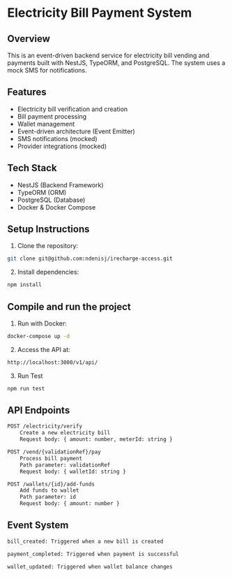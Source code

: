 # Electricity Bill Payment System

## Overview

This is an event-driven backend service for electricity bill vending and payments built with NestJS, TypeORM, and PostgreSQL. The system uses a mock SMS for notifications.

## Features

- Electricity bill verification and creation
- Bill payment processing
- Wallet management
- Event-driven architecture (Event Emitter)
- SMS notifications (mocked)
- Provider integrations (mocked)

## Tech Stack

- NestJS (Backend Framework)
- TypeORM (ORM)
- PostgreSQL (Database)
- Docker & Docker Compose

## Setup Instructions

1. Clone the repository:

```bash
git clone git@github.com:ndenisj/irecharge-access.git
```

2. Install dependencies:

```bash
npm install
```

## Compile and run the project

1. Run with Docker:

```bash
docker-compose up -d
```

2. Access the API at:

```bash
http://localhost:3000/v1/api/
```

3. Run Test

```bash
npm run test
```

## API Endpoints

```bash
POST /electricity/verify
    Create a new electricity bill
    Request body: { amount: number, meterId: string }

POST /vend/{validationRef}/pay
    Process bill payment
    Path parameter: validationRef
    Request body: { walletId: string }

POST /wallets/{id}/add-funds
    Add funds to wallet
    Path parameter: id
    Request body: { amount: number }
```

## Event System

```bash
bill_created: Triggered when a new bill is created

payment_completed: Triggered when payment is successful

wallet_updated: Triggered when wallet balance changes

```
